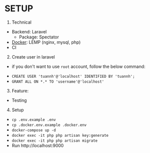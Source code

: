 # SETUP
1. Technical
- Backend: Laravel
  - Package: Spectator
- [Docker]((https://www.digitalocean.com/community/tutorials/how-to-set-up-laravel-nginx-and-mysql-with-docker-compose-on-ubuntu-20-04)): LEMP (nginx, mysql, php)
- CI

2. Create user in laravel
* if you don't want to use `root` account, follow the below command:
- `CREATE USER 'tuannh'@'localhost' IDENTIFIED BY 'tuannh';`
- `GRANT ALL ON *.* TO 'username'@'localhost'`

3. Feature:
- Testing


4. Setup
- `cp .env.example .env`
- `cp .docker.env.example .docker.env`
- `docker-compose up -d`
- `docker exec -it php php artisan key:generate`
- `docker exec -it php php artisan migrate`
- Run http://localhost:9000